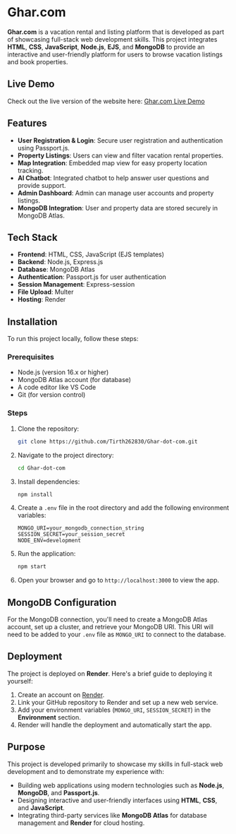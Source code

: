 # Ghar.com

**Ghar.com** is a vacation rental and listing platform that is developed as part of showcasing full-stack web development skills. This project integrates **HTML**, **CSS**, **JavaScript**, **Node.js**, **EJS**, and **MongoDB** to provide an interactive and user-friendly platform for users to browse vacation listings and book properties.

## Live Demo

Check out the live version of the website here: [Ghar.com Live Demo](https://ghar-dot-com.onrender.com/)

## Features

- **User Registration & Login**: Secure user registration and authentication using Passport.js.
- **Property Listings**: Users can view and filter vacation rental properties.
- **Map Integration**: Embedded map view for easy property location tracking.
- **AI Chatbot**: Integrated chatbot to help answer user questions and provide support.
- **Admin Dashboard**: Admin can manage user accounts and property listings.
- **MongoDB Integration**: User and property data are stored securely in MongoDB Atlas.

## Tech Stack

- **Frontend**: HTML, CSS, JavaScript (EJS templates)
- **Backend**: Node.js, Express.js
- **Database**: MongoDB Atlas
- **Authentication**: Passport.js for user authentication
- **Session Management**: Express-session
- **File Upload**: Multer
- **Hosting**: Render

## Installation

To run this project locally, follow these steps:

### Prerequisites

- Node.js (version 16.x or higher)
- MongoDB Atlas account (for database)
- A code editor like VS Code
- Git (for version control)

### Steps

1. Clone the repository:
    ```bash
    git clone https://github.com/Tirth262830/Ghar-dot-com.git
    ```

2. Navigate to the project directory:
    ```bash
    cd Ghar-dot-com
    ```

3. Install dependencies:
    ```bash
    npm install
    ```

4. Create a `.env` file in the root directory and add the following environment variables:
    ```env
    MONGO_URI=your_mongodb_connection_string
    SESSION_SECRET=your_session_secret
    NODE_ENV=development
    ```

5. Run the application:
    ```bash
    npm start
    ```

6. Open your browser and go to `http://localhost:3000` to view the app.

## MongoDB Configuration

For the MongoDB connection, you'll need to create a MongoDB Atlas account, set up a cluster, and retrieve your MongoDB URI. This URI will need to be added to your `.env` file as `MONGO_URI` to connect to the database.

## Deployment

The project is deployed on **Render**. Here's a brief guide to deploying it yourself:

1. Create an account on [Render](https://render.com/).
2. Link your GitHub repository to Render and set up a new web service.
3. Add your environment variables (`MONGO_URI`, `SESSION_SECRET`) in the **Environment** section.
4. Render will handle the deployment and automatically start the app.

## Purpose

This project is developed primarily to showcase my skills in full-stack web development and to demonstrate my experience with:

- Building web applications using modern technologies such as **Node.js**, **MongoDB**, and **Passport.js**.
- Designing interactive and user-friendly interfaces using **HTML**, **CSS**, and **JavaScript**.
- Integrating third-party services like **MongoDB Atlas** for database management and **Render** for cloud hosting.


